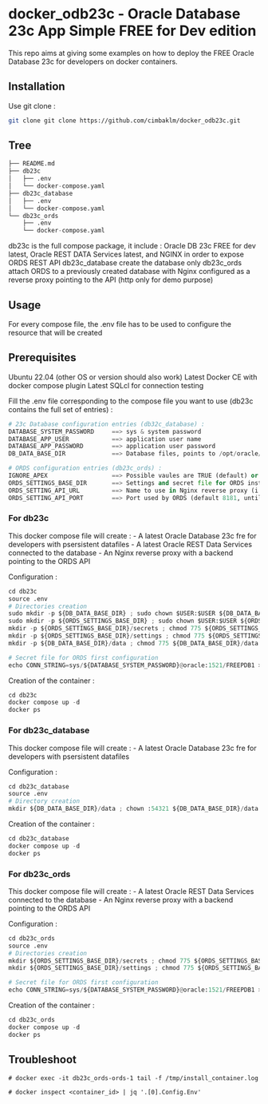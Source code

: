 # docker_odb23c - Oracle Database 23c App Simple FREE for Dev edition

This repo aims at giving some examples on how to deploy the FREE Oracle Database 23c for developers on docker containers.

## Installation

Use git clone :

```bash
git clone git clone https://github.com/cimbaklm/docker_odb23c.git
```

## Tree

```python
├── README.md
├── db23c
│   ├── .env
│   └── docker-compose.yaml
├── db23c_database
│   ├── .env
│   └── docker-compose.yaml
└── db23c_ords
    ├── .env
    └── docker-compose.yaml
```

db23c is the full compose package, it include : Oracle DB 23c FREE for dev latest, Oracle REST DATA Services latest, and NGINX in order to expose ORDS REST API
db23c_database create the database only
db23c_ords attach ORDS to a previously created database with Nginx configured as a reverse proxy pointing to the API (http only for demo purpose)

## Usage

For every compose file, the .env file has to be used to configure the resource that will be created

## Prerequisites

Ubuntu 22.04 (other OS or version should also work)
Latest Docker CE with docker compose plugin
Latest SQLcl for connection testing

Fill the .env file corresponding to the compose file you want to use (db23c contains the full set of entries) :

```python
# 23c Database configuration entries (db32c_database) :
DATABASE_SYSTEM_PASSWORD     ==> sys & system password
DATABASE_APP_USER            ==> application user name
DATABASE_APP_PASSWORD        ==> application user password
DB_DATA_BASE_DIR             ==> Database files, points to /opt/oracle/oradata in the container

# ORDS configuration entries (db23c_ords) :
IGNORE_APEX                  ==> Possible vaules are TRUE (default) or FALSE. Used either to install APEX or not
ORDS_SETTINGS_BASE_DIR       ==> Settings and secret file for ORDS installation and configuration (i.e /opt/ords)
ORDS_SETTING_API_URL         ==> Name to use in Nginx reverse proxy (i.e ords.demodocker.fr)
ORDS_SETTING_API_PORT        ==> Port used by ORDS (default 8181, until changed in the configuration after installation)
```

### For db23c

This docker compose file will create :
    - A latest Oracle Database 23c fre for developers with psersistent datafiles
    - A latest Oracle REST Data Services connected to the database
    - An Nginx reverse proxy with a backend pointing to the ORDS API

Configuration :

```python
cd db23c
source .env
# Directories creation
sudo mkdir -p ${DB_DATA_BASE_DIR} ; sudo chown $USER:$USER ${DB_DATA_BASE_DIR}
sudo mkdir -p ${ORDS_SETTINGS_BASE_DIR} ; sudo chown $USER:$USER ${ORDS_SETTINGS_BASE_DIR}
mkdir -p ${ORDS_SETTINGS_BASE_DIR}/secrets ; chmod 775 ${ORDS_SETTINGS_BASE_DIR}/secrets
mkdir -p ${ORDS_SETTINGS_BASE_DIR}/settings ; chmod 775 ${ORDS_SETTINGS_BASE_DIR}/settings
mkdir -p ${DB_DATA_BASE_DIR}/data ; chmod 775 ${DB_DATA_BASE_DIR}/data ; sudo chown :54321 ${DB_DATA_BASE_DIR}/data

# Secret file for ORDS first configuration
echo CONN_STRING=sys/${DATABASE_SYSTEM_PASSWORD}@oracle:1521/FREEPDB1 > ${ORDS_SETTINGS_BASE_DIR}/secrets/conn_string.txt
```

Creation of the container :

```python
cd db23c
docker compose up -d
docker ps
```

### For db23c_database

This docker compose file will create :
    - A latest Oracle Database 23c fre for developers with psersistent datafiles

Configuration :

```python
cd db23c_database
source .env
# Directory creation
mkdir ${DB_DATA_BASE_DIR}/data ; chown :54321 ${DB_DATA_BASE_DIR}/data ; chmod 775 ${DB_DATA_BASE_DIR}/data
```

Creation of the container :

```python
cd db23c_database
docker compose up -d
docker ps
```

### For db23c_ords

This docker compose file will create :
    - A latest Oracle REST Data Services connected to the database
    - An Nginx reverse proxy with a backend pointing to the ORDS API

Configuration :

```python
cd db23c_ords
source .env
# Directories creation
mkdir ${ORDS_SETTINGS_BASE_DIR}/secrets ; chmod 775 ${ORDS_SETTINGS_BASE_DIR}/secrets
mkdir ${ORDS_SETTINGS_BASE_DIR}/settings ; chmod 775 ${ORDS_SETTINGS_BASE_DIR}/settings

# Secret file for ORDS first configuration
echo CONN_STRING=sys/${DATABASE_SYSTEM_PASSWORD}@oracle:1521/FREEPDB1 > ${ORDS_SETTINGS_BASE_DIR}secrets/conn_string.txt
```

Creation of the container :

```python
cd db23c_ords
docker compose up -d
docker ps
```

## Troubleshoot

    # docker exec -it db23c_ords-ords-1 tail -f /tmp/install_container.log

    # docker inspect <container_id> | jq '.[0].Config.Env'


